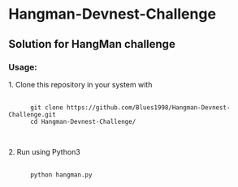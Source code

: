 # Hangman-Devnest-Challenge

<h2>
  Solution for HangMan challenge
</h2>

<h3>
  Usage:
</h3>

<p>
    1. Clone this repository in your system with 
    <pre>
    <code>
      git clone https://github.com/Blues1998/Hangman-Devnest-Challenge.git
      cd Hangman-Devnest-Challenge/
    </code>
    </pre>
    2. Run using Python3
    <pre>
    <code>
      python hangman.py
    </code>
    </pre>
</p>
